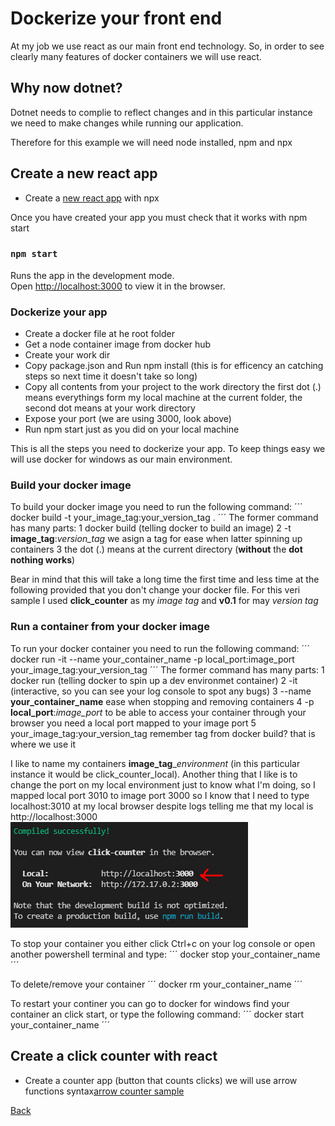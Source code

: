 # Dockerize your front end

At my job we use react as our main front end technology. So, in order to see clearly 
many features of docker containers we will use react. 

## Why now dotnet?

Dotnet needs to complie to reflect changes and in this particular instance we need
to make changes while running our application.

Therefore for this example we will need node installed, npm and npx

## Create a new react app 

* Create a [new react app](https://reactjs.org/docs/create-a-new-react-app.html#:~:text=npx%20on%20the%20first%20line%20is%20not%20a,you%20don%E2%80%99t%20need%20to%20know%20anything%20about%20them.) with npx

Once you have created your app you must check that it works with npm start

### `npm start`

Runs the app in the development mode.\
Open [http://localhost:3000](http://localhost:3000) to view it in the browser.

### Dockerize your app

* Create a docker file at he root folder
* Get a node container image from docker hub
* Create your work dir 
* Copy package.json and Run npm install (this is for efficency an catching steps so next time it doesn't take so long)
* Copy all contents from your project to the work directory the first dot (.) means everythings form my local machine at the current folder, the second dot means at your work directory
* Expose your port (we are using 3000, look above)
* Run npm start just as you did on your local machine

This is all the steps you need to dockerize your app.
To keep things easy we will use docker for windows as our main environment.

### Build your docker image

To build your docker image you need to run the following command:
´´´
docker build -t your_image_tag:your_version_tag .
´´´
The former command has many parts:
1 docker build (telling docker to build an image)
2 -t **image_tag**:*version_tag* we asign a tag for ease when latter spinning up containers 
3 the dot (.) means at the current directory (**without** the **dot nothing works**)


Bear in mind that this will take a long time the first time and less time at the following provided that you don't change your docker file.
For this veri sample I used **click_counter** as my *image tag* and **v0.1** for may *version tag*

### Run a container from your docker image
To run your docker container you need to run the following command:
´´´
docker run -it --name your_container_name -p local_port:image_port your_image_tag:your_version_tag
´´´
The former command has many parts:
1 docker run (telling docker to spin up a dev environmet container)
2 -it (interactive, so you can see your log console to spot any bugs)
3 --name **your_container_name** ease when stopping and removing containers
4 -p **local_port**:*image_port* to be able to access your container through your browser you need a local port mapped to your image port
5 your_image_tag:your_version_tag remember tag from docker build? that is where we use it

I like to name my containers **image_tag**_*environment* (in this particular instance it would be click_counter_local). Another
thing that I like is to change the port on my local environment just to know what I'm doing, so I mapped local port 3010 to image port 3000
so I know that I need to type localhost:3010 at my local browser despite logs telling me that my local is http://localhost:3000
![alt text](./doc_images/00_docker_run_log.PNG "docker dev console")

To stop your container you either click Ctrl+c on your log console or open another powershell terminal and type:
´´´
docker stop your_container_name
´´´

To delete/remove your container 
´´´
docker rm your_container_name
´´´

To restart your continer you can go to docker for windows find your container an click start, or type the following command:
´´´
docker start your_container_name
´´´
## Create a click counter with react

* Create a counter app (button that counts clicks) we will use arrow functions syntax[arrow counter sample](https://www.robinwieruch.de/react-function-component)


[Back](../README.md)